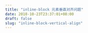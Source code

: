 ```yaml
---
title: "inline-block 元素垂直对齐问题"
date: 2018-10-23T23:37:01+08:00
draft: false
slug: "inline-block-vertical-align"
---
```

